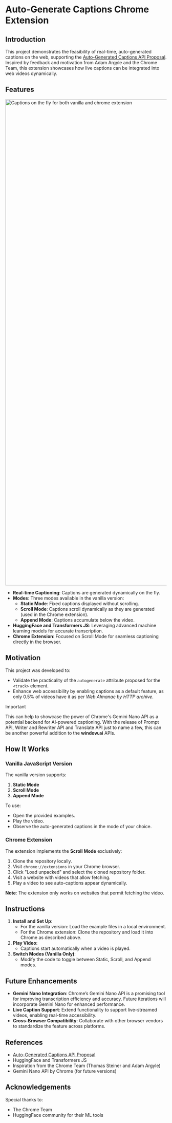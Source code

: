 # Auto-Generate Captions Chrome Extension

## Introduction

This project demonstrates the feasibility of real-time, auto-generated captions on the web, supporting the [Auto-Generated Captions API Proposal](https://github.com/yashrajbharti/auto-generate-captions-video). Inspired by feedback and motivation from Adam Argyle and the Chrome Team, this extension showcases how live captions can be integrated into web videos dynamically.

## Features
<img width="1514" alt="Captions on the fly for both vanilla and chrome extension" src="https://github.com/user-attachments/assets/c6ffc548-a3d5-4d42-96fe-a65c89fc79ab" />

- **Real-time Captioning**: Captions are generated dynamically on the fly.
- **Modes**: Three modes available in the vanilla version:
  - **Static Mode**: Fixed captions displayed without scrolling.
  - **Scroll Mode**: Captions scroll dynamically as they are generated (used in the Chrome extension).
  - **Append Mode**: Captions accumulate below the video.
- **HuggingFace and Transformers JS**: Leveraging advanced machine learning models for accurate transcription.
- **Chrome Extension**: Focused on Scroll Mode for seamless captioning directly in the browser.

## Motivation

This project was developed to:

- Validate the practicality of the `autogenerate` attribute proposed for the `<track>` element.
- Enhance web accessibility by enabling captions as a default feature, as only 0.5% of videos have it as per *Web Almanac by HTTP archive*.

> [!Important]
> This can help to showcase the power of Chrome's Gemini Nano API as a potential backend for AI-powered captioning. With the release of Prompt API, Writer and Rewriter API and Translate API just to name a few, this can be another powerful addition to the **window.ai** APIs.

## How It Works

### Vanilla JavaScript Version

The vanilla version supports:

1. **Static Mode**
2. **Scroll Mode**
3. **Append Mode**

To use:

- Open the provided examples.
- Play the video.
- Observe the auto-generated captions in the mode of your choice.

### Chrome Extension

The extension implements the **Scroll Mode** exclusively:

1. Clone the repository locally.
2. Visit `chrome://extensions` in your Chrome browser.
3. Click "Load unpacked" and select the cloned repository folder.
4. Visit a website with videos that allow fetching.
5. Play a video to see auto-captions appear dynamically.

**Note**: The extension only works on websites that permit fetching the video.

## Instructions

1. **Install and Set Up**:
   - For the vanilla version: Load the example files in a local environment.
   - For the Chrome extension: Clone the repository and load it into Chrome as described above.
2. **Play Video**:
   - Captions start automatically when a video is played.
3. **Switch Modes (Vanilla Only)**:
   - Modify the code to toggle between Static, Scroll, and Append modes.

## Future Enhancements

- **Gemini Nano Integration**:
  Chrome’s Gemini Nano API is a promising tool for improving transcription efficiency and accuracy. Future iterations will incorporate Gemini Nano for enhanced performance.
- **Live Caption Support**:
  Extend functionality to support live-streamed videos, enabling real-time accessibility.
- **Cross-Browser Compatibility**:
  Collaborate with other browser vendors to standardize the feature across platforms.

## References

- [Auto-Generated Captions API Proposal](https://github.com/yashrajbharti/auto-generate-captions-video)
- HuggingFace and Transformers JS
- Inspiration from the Chrome Team (Thomas Steiner and Adam Argyle)
- Gemini Nano API by Chrome (for future versions)

## Acknowledgements

Special thanks to:

- The Chrome Team
- HuggingFace community for their ML tools
